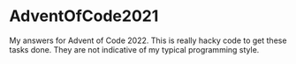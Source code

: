 # AdventOfCode2021

My answers for Advent of Code 2022. This is really hacky code to get these tasks done. They are not indicative of my typical programming style.